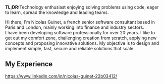 <strong>TL;DR:</strong>Technology enthusiast enjoying solving problems using code, eager to learn, spread the knowledge and leading teams.
	
Hi there, I'm Nicolas Guinet, a french senior software consultant based in Paris and London, mainly working into finance and industry sectors.   
I have been developing software professionally for over 20 years. I like to get out my comfort zone, challenging creation from scratch, applying new concepts and proposing innovative solutions. My objective is to design and implement simple, fast, secure and reliable solutions that scale.

## My Experience
<https://www.linkedin.com/in/nicolas-guinet-23b03412/>
